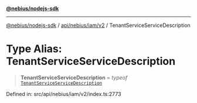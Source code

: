 [**@nebius/nodejs-sdk**](../../../../../README.md)

---

[@nebius/nodejs-sdk](../../../../../README.md) / [api/nebius/iam/v2](../README.md) / TenantServiceServiceDescription

# Type Alias: TenantServiceServiceDescription

> **TenantServiceServiceDescription** = _typeof_ [`TenantServiceServiceDescription`](../variables/TenantServiceServiceDescription.md)

Defined in: src/api/nebius/iam/v2/index.ts:2773
